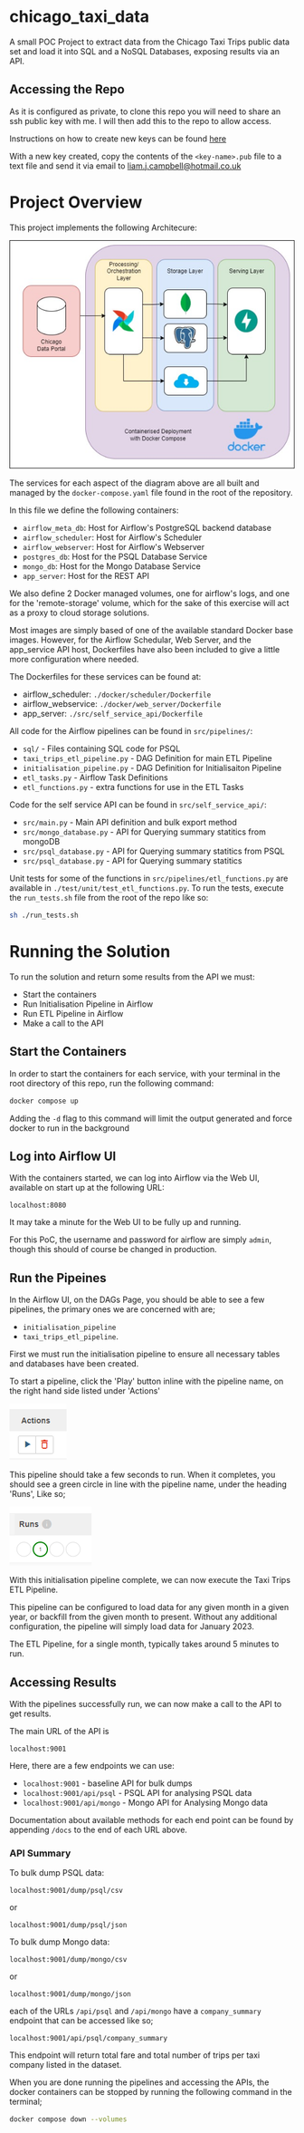# chicago_taxi_data
A small POC Project to extract data from the Chicago Taxi Trips public data set and load it into SQL and a NoSQL Databases, exposing results via an API.

## Accessing the Repo
As it is configured as private, to clone this repo you will need to share an ssh public key with me. I will then add this to the repo to allow access. 

Instructions on how to create new keys can be found [here](https://docs.github.com/en/authentication/connecting-to-github-with-ssh/generating-a-new-ssh-key-and-adding-it-to-the-ssh-agent)

With a new key created, copy the contents of the `<key-name>.pub` file to a text file and send it via email to liam.j.campbell@hotmail.co.uk

# Project Overview
This project implements the following Architecure:

![Solution Architecture](img/CTD_Architecture.jpg "Architectural Overview")

The services for each aspect of the diagram above are all built and managed by the `docker-compose.yaml` file found in the root of the repository.

In this file we define the following containers:
 - `airflow_meta_db`: Host for Airflow's PostgreSQL backend database
 - `airflow_scheduler`: Host for Airflow's Scheduler
 - `airflow_webserver`: Host for Airflow's Webserver
 - `postgres_db`: Host for the PSQL Database Service
 - `mongo_db`: Host for the Mongo Database Service
 - `app_server`: Host for the REST API

We also define 2 Docker managed volumes, one for airflow's logs, and one for the 'remote-storage' volume, which for the sake of this exercise will act as a proxy to cloud storage solutions.

Most images are simply based of one of the available standard Docker base images. However, for the Airflow Schedular, Web Server, and the app_service API host, Dockerfiles have also been included to give a little more configuration where needed.

The Dockerfiles for these services can be found at:
 - airflow_scheduler: `./docker/scheduler/Dockerfile`
 - airflow_webservice: `./docker/web_server/Dockerfile`
 - app_server: `./src/self_service_api/Dockerfile`

All code for the Airflow pipelines can be found in `src/pipelines/`:
 - `sql/` - Files containing SQL code for PSQL
 - `taxi_trips_etl_pipeline.py` - DAG Definition for main ETL Pipeline
 - `initialisation_pipeline.py` - DAG Definition for Initialisaiton Pipeline
 - `etl_tasks.py` - Airflow Task Definitions
 - `etl_functions.py` - extra functions for use in the ETL Tasks

Code for the self service API can be found in `src/self_service_api/`:
 - `src/main.py` - Main API definition and bulk export method
 - `src/mongo_database.py` - API for Querying summary statitics from mongoDB
  - `src/psql_database.py` - API for Querying summary statitics from PSQL
  - `src/psql_database.py` - API for Querying summary statitics

Unit tests for some of the functions in `src/pipelines/etl_functions.py` are available in `./test/unit/test_etl_functions.py`. To run the tests, execute the `run_tests.sh` file from the root of the repo like so:

```bash
sh ./run_tests.sh
```

# Running the Solution
To run the solution and return some results from the API we must:
 - Start the containers
 - Run Initialisation Pipeline in Airflow
 - Run ETL Pipeline in Airflow
 - Make a call to the API

## Start the Containers
In order to start the containers for each service, with your terminal in the root directory of this repo, run the following command:

```bash
docker compose up
```

Adding the `-d` flag to this command will limit the output generated and force docker to run in the background

## Log into Airflow UI
With the containers started, we can log into Airflow via the Web UI, available on start up at the following URL:

```
localhost:8080
```

It may take a minute for the Web UI to be fully up and running. 

For this PoC, the username and password for airflow are simply `admin`, though this should of course be changed in production.

## Run the Pipeines
In the Airflow UI, on the DAGs Page, you should be able to see a few pipelines, the primary ones we are concerned with are; 
- `initialisation_pipeline`
- `taxi_trips_etl_pipeline`.

First we must run the initialisation pipeline to ensure all necessary tables and databases have been created.

To start a pipeline, click the 'Play' button inline with the pipeline name, on the right hand side listed under 'Actions'

![Run the Pipeline](img/run_button.PNG)

This pipeline should take a few seconds to run. When it completes, you should see a green circle in line with the pipeline name, under the heading 'Runs', Like so;

![Great Success!](img/run_success.PNG)

With this initialisation pipeline complete, we can now execute the Taxi Trips ETL Pipeline.

This pipeline can be configured to load data for any given month in a given year, or backfill from the given month to present. Without any additional configuration, the pipeline will simply load data for January 2023.

The ETL Pipeline, for a single month, typically takes around 5 minutes to run.

## Accessing Results

With the pipelines successfully run, we can now make a call to the API to get results.

The main URL of the API is

```
localhost:9001
```

Here, there are a few endpoints we can use:

 - `localhost:9001` - baseline API for bulk dumps
 - `localhost:9001/api/psql` - PSQL API for analysing PSQL data
 - `localhost:9001/api/mongo` - Mongo API for Analysing Mongo data

Documentation about available methods for each end point can be found by appending `/docs` to the end of each URL above.

### API Summary
To bulk dump PSQL data:

```
localhost:9001/dump/psql/csv
```
or
```
localhost:9001/dump/psql/json
```

To bulk dump Mongo data:

```
localhost:9001/dump/mongo/csv
```
 or 
```
localhost:9001/dump/mongo/json
```

each of the URLs `/api/psql` and `/api/mongo` have a `company_summary` endpoint that can be accessed like so;

```
localhost:9001/api/psql/company_summary
```

This endpoint will return total fare and total number of trips per taxi company listed in the dataset.

When you are done running the pipelines and accessing the APIs, the docker containers can be stopped by running the following command in the terminal;

```bash
docker compose down --volumes
```